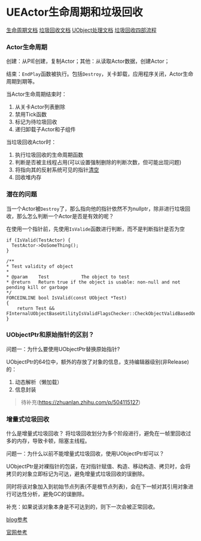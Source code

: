 # UEActor生命周期和垃圾回收

[生命周期文档](https://dev.epicgames.com/documentation/zh-cn/unreal-engine/unreal-engine-actor-lifecycle#actor%E7%94%9F%E5%91%BD%E5%91%A8%E6%9C%9F%E7%BB%88%E7%82%B9)
[垃圾回收文档](https://dev.epicgames.com/documentation/zh-cn/unreal-engine/garbage-collection-settings-in-the-unreal-engine-project-settings)
[UObject处理文档](https://dev.epicgames.com/documentation/zh-cn/unreal-engine/unreal-object-handling-in-unreal-engine)
[垃圾回收四部流程](https://dev.epicgames.com/community/learning/knowledge-base/ePKR/unreal-engine-garbage-collector-internals)

### Actor生命周期

创建：从PIE创建，复制Actor；其他：从读取Actor数据，创建Actor；

结束：``EndPlay``函数被执行。包括``Destroy``，关卡卸载，应用程序关闭，Actor生命周期到期等。

当Actor生命周期结束时：
1. 从关卡Actor列表删除
2. 禁用Tick函数
3. 标记为待垃圾回收
4. 递归卸载子Actor和子组件

当垃圾回收Actor时：
1. 执行垃圾回收的生命周期函数
2. 判断是否被主线程占用(可以设置强制删除的判断次数，但可能出现问题)
3. 将指向其的反射系统可见的指针[清空](https://dev.epicgames.com/documentation/zh-cn/unreal-engine/unreal-object-handling-in-unreal-engine)
4. 回收堆内存

### 潜在的问题

当一个Actor被``Destroy``了，那么指向他的指针依然不为nullptr，除非进行垃圾回收，那么怎么判断一个Actor是否是有效的呢？

在使用一个指针前，先使用``IsValide``函数进行判断，而不是判断指针是否为空


```
if (IsValid(TestActor) {
  TestActor->DoSomeThing();
}

/**
* Test validity of object
*
* @param	Test			The object to test
* @return	Return true if the object is usable: non-null and not pending kill or garbage
*/
FORCEINLINE bool IsValid(const UObject *Test)
{
	return Test && FInternalUObjectBaseUtilityIsValidFlagsChecker::CheckObjectValidBasedOnItsFlags(Test);
}
```
### UObjectPtr和原始指针的区别？

问题一：为什么要使用UObjectPtr替换原始指针?

UObjectPtr的64位中，额外的存放了对象的信息，支持编辑器级别(非Release)的：
1. 动态解析（懒加载）
2. 信息封装

> 待补充(https://zhuanlan.zhihu.com/p/504115127)

### 增量式垃圾回收

什么是增量式垃圾回收？
将垃圾回收划分为多个阶段进行，避免在一帧里回收过多的内存，导致卡顿，阻塞主线程。

问题一：为什么以前不能增量式垃圾回收，使用UObjectPtr却可以？

UObjectPtr是对裸指针的包装，在对指针赋值、构造、移动构造、拷贝时，会将拷贝的对象立即标记为可达，避免增量式垃圾回收的误删除。

同时将该对象加入到初始节点列表(不是根节点列表)，会在下一帧对其引用对象进行可达性分析，避免GC的误删除。

补充：如果说该对象本身是不可达到的，则下一次会被正常回收。

[blog参考](https://santa.wang/ue5-incremental-garbage-collection/)

[官网参考](https://dev.epicgames.com/documentation/zh-cn/unreal-engine/incremental-garbage-collection-in-unreal-engine?application_version=5.5)
